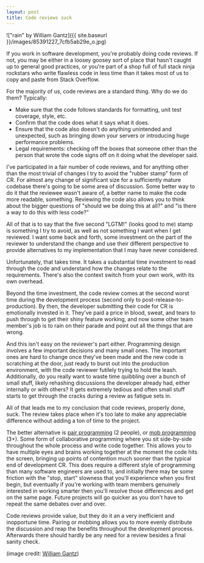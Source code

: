 ```yaml
---
layout: post
title: Code reviews suck
---
```


!["rain" by William Gantz]({{ site.baseurl }}/images/85391227_7cfb5ab29e_o.jpg)

If you work in software development, you're probably doing code reviews. If not, you may be either in a loosey goosey sort of place that hasn't caught up to general good practices, or you're part of a shop full of full stack ninja rockstars who write flawless code in less time than it takes most of us to copy and paste from Stack Overflow.

For the majority of us, code reviews are a standard thing. Why do we do them? Typically:

* Make sure that the code follows standards for formatting, unit test coverage, style, etc.
* Confirm that the code does what it says what it does.
* Ensure that the code also doesn't do anything unintended and unexpected, such as bringing down your servers or introducing huge performance problems.
* Legal requirements: checking off the boxes that someone other than the person that wrote the code signs off on it doing what the developer said.

I've participated in a fair number of code reviews, and for anything other than the most trivial of changes I try to avoid the "rubber stamp" form of CR. For almost any change of significant size for a sufficiently mature codebase there's going to be some area of discussion. Some better way to do it that the reviewee wasn't aware of, a better name to make the code more readable, something. Reviewing the code also allows you to think about the bigger questions of "should we be doing this at all?" and "is there a way to do this with less code?"

All of that is to say that the five second "LGTM!" (looks good to me) stamp is something I try to avoid, as well as not something I want when I get reviewed. I want some back and forth, some investment on the part of the reviewer to understand the change and use their different perspective to provide alternatives to my implementation that I may have never considered. 

Unfortunately, that takes time. It takes a substantial time investment to read through the code and understand how the changes relate to the requirements. There's also the context switch from your own work, with its own overhead. 

Beyond the time investment, the code review comes at the second worst time during the development process (second only to post-release-to-production). By then, the developer submitting their code for CR is emotionally invested in it. They've paid a price in blood, sweat, and tears to push through to get their shiny feature working, and now some other team member's job is to rain on their parade and point out all the things that are wrong. 

And this isn't easy on the reviewer's part either. Programming design involves a few important decisions and many small ones. The important ones are hard to change once they've been made and the new code is scratching at the door, just ready to burst out into the production environment, with the code reviewer futilely trying to hold the leash. Additionally, do you really want to waste time quibbling over a bunch of small stuff, likely rehashing discussions the developer already had, either internally or with others? It gets extremely tedious and often small stuff starts to get through the cracks during a review as fatigue sets in.

All of that leads me to my conclusion that code reviews, properly done, suck. The review takes place when it's too late to make any appreciable difference without adding a ton of time to the project.

The better alternative is [pair programming](http://www.extremeprogramming.org/rules/pair.html) (2 people), or [mob programming](http://mobprogramming.org/) (3+). Some form of collaborative programming where you sit side-by-side throughout the whole process and write code together. This allows you to have multiple eyes and brains working together at the moment the code hits the screen, bringing up points of contention much sooner than the typical end of development CR. This does require a different style of programming than many software engineers are used to, and initially there may be some friction with the "stop, start" slowness that you'll experience when you first begin, but eventually if you're working with team members genuinely interested in working smarter then you'll resolve those differences and get on the same page. Future projects will go quicker as you don't have to repeat the same debates over and over.

Code reviews provide value, but they do it an a very inefficient and inopportune time. Pairing or mobbing allows you to more evenly distribute the discussion and reap the benefits throughout the development process. Afterwards there should hardly be any need for a review besides a final sanity check.

(image credit: [William Gantz](https://www.flickr.com/photos/bilg/85391227/in/photolist-8xDQx-fm7MvY-fm7Qr5-9XKrUy-a9WgeR-e9JNWx-4EPs5J-pN8Gk7-o36BYs-fKFfuo-6vZHze-e9QuvL-6X2uTn-5byZUe-9puWNv-u8uSD-6X6vEL-dbZ1Z-5kJ37P-e4tEbE-oyqhFZ-bq5aDT-ogmiNt-ocXLzr-aC257f-noF2an-e9JMnD-4e4t2s-5uFuc1-hDJj8c-PZr25-8BKxHq-ifFdh-fKFfw7-cT54aj-br6pbW-fbs46f-X3eKv-e36nXn-e9JM7e-mykDrN-prxAXP-oca4oh-4ySaF1-9i8ev3-23QnR-f5YQxh-hbaKVU-oP7Sx5-rkrpHc))